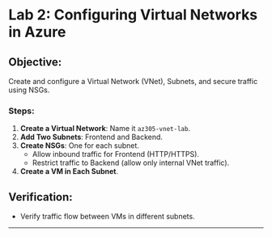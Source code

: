 # Lab 2: Configuring Virtual Networks in Azure

## Objective:
Create and configure a Virtual Network (VNet), Subnets, and secure traffic using NSGs.

### Steps:
1. **Create a Virtual Network**: Name it `az305-vnet-lab`.
2. **Add Two Subnets**: Frontend and Backend.
3. **Create NSGs**: One for each subnet.
   - Allow inbound traffic for Frontend (HTTP/HTTPS).
   - Restrict traffic to Backend (allow only internal VNet traffic).
4. **Create a VM in Each Subnet**.

## Verification:
- Verify traffic flow between VMs in different subnets.
---
